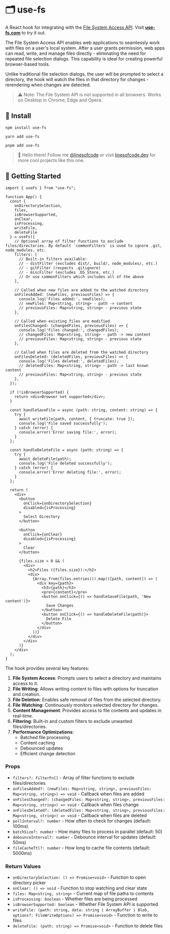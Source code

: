 # 🗂️ use-fs

A React hook for integrating with the [File System Access API](https://developer.mozilla.org/en-US/docs/Web/API/File_System_Access_API). Visit [**use-fs.com**](https://use-fs.com) to try it out.

The File System Access API enables web applications to seamlessly work with files on a user's local system. After a user grants permission, web apps can read, write, and manage files directly - eliminating the need for repeated file selection dialogs. This capability is ideal for creating powerful browser-based tools.

Unlike traditional file selection dialogs, the user will be prompted to select a directory, the hook will watch the files in that directory for changes - rerendering when changes are detected.

> ⚠️ Note: The File System API is not supported in all browsers. Works on Desktop in Chrome, Edge and Opera.

## 📡 Install

```console
npm install use-fs

yarn add use-fs

pnpm add use-fs
```

> 👋 Hello there! Follow me [@linesofcode](https://twitter.com/linesofcode) or visit [linesofcode.dev](https://linesofcode.dev) for more cool projects like this one.

## 🚀 Getting Started

```tsx
import { useFs } from "use-fs";

function App() {
  const { 
    onDirectorySelection, 
    files,
    isBrowserSupported,
    onClear,
    isProcessing,
    writeFile,
    deleteFile
  } = useFs({
    // Optional array of filter functions to exclude files/directories. By default `commonFilters` is used to ignore .git, node_modules, etc.
    filters: [
      // Built-in filters available:
      // - distFilter (excludes dist/, build/, node_modules/, etc.)
      // - gitFilter (respects .gitignore)
      // - miscFilter (excludes .DS_Store, etc.)
      // Or use commonFilters which includes all of the above
    ],
    
    // Called when new files are added to the watched directory
    onFilesAdded: (newFiles, previousFiles) => {
      console.log('Files added:', newFiles);
      // newFiles: Map<string, string> - path -> content
      // previousFiles: Map<string, string> - previous state
    },

    // Called when existing files are modified
    onFilesChanged: (changedFiles, previousFiles) => {
      console.log('Files changed:', changedFiles);
      // changedFiles: Map<string, string> - path -> new content
      // previousFiles: Map<string, string> - previous state
    },

    // Called when files are deleted from the watched directory
    onFilesDeleted: (deletedFiles, previousFiles) => {
      console.log('Files deleted:', deletedFiles);
      // deletedFiles: Map<string, string> - path -> last known content
      // previousFiles: Map<string, string> - previous state
    },
  });

  if (!isBrowserSupported) {
    return <div>Browser not supported</div>;
  }

  const handleSaveFile = async (path: string, content: string) => {
    try {
      await writeFile(path, content, { truncate: true });
      console.log('File saved successfully');
    } catch (error) {
      console.error('Error saving file:', error);
    }
  };

  const handleDeleteFile = async (path: string) => {
    try {
      await deleteFile(path);
      console.log('File deleted successfully');
    } catch (error) {
      console.error('Error deleting file:', error);
    }
  };

  return (
    <div>
      <button 
        onClick={onDirectorySelection}
        disabled={isProcessing}
      >
        Select Directory
      </button>

      <button 
        onClick={onClear}
        disabled={isProcessing}
      >
        Clear
      </button>

      {files.size > 0 && (
        <div>
          <h2>Files ({files.size}):</h2>
          <div>
            {Array.from(files.entries()).map(([path, content]) => (
              <div key={path}>
                <h3>{path}</h3>
                <pre>{content}</pre>
                <button onClick={() => handleSaveFile(path, 'New content')}>
                  Save Changes
                </button>
                <button onClick={() => handleDeleteFile(path)}>
                  Delete File
                </button>
              </div>
            ))}
          </div>
        </div>
      )}
    </div>
  );
}
```

The hook provides several key features:

1. **File System Access**: Prompts users to select a directory and maintains access to it.
2. **File Writing**: Allows writing content to files with options for truncation and creation.
3. **File Deletion**: Enables safe removal of files from the selected directory.
4. **File Watching**: Continuously monitors selected directory for changes.
5. **Content Management**: Provides access to file contents and updates in real-time.
6. **Filtering**: Built-in and custom filters to exclude unwanted files/directories.
7. **Performance Optimizations**: 
   - Batched file processing
   - Content caching
   - Debounced updates
   - Efficient change detection

### Props

- `filters?: FilterFn[]` - Array of filter functions to exclude files/directories
- `onFilesAdded?: (newFiles: Map<string, string>, previousFiles: Map<string, string>) => void` - Callback when files are added
- `onFilesChanged?: (changedFiles: Map<string, string>, previousFiles: Map<string, string>) => void` - Callback when files change
- `onFilesDeleted?: (deletedFiles: Map<string, string>, previousFiles: Map<string, string>) => void` - Callback when files are deleted
- `pollInterval?: number` - How often to check for changes (default: 100ms)
- `batchSize?: number` - How many files to process in parallel (default: 50)
- `debounceInterval?: number` - Debounce interval for updates (default: 50ms)
- `fileCacheTtl?: number` - How long to cache file contents (default: 5000ms)

### Return Values

- `onDirectorySelection: () => Promise<void>` - Function to open directory picker
- `onClear: () => void` - Function to stop watching and clear state
- `files: Map<string, string>` - Current map of file paths to contents
- `isProcessing: boolean` - Whether files are being processed
- `isBrowserSupported: boolean` - Whether File System API is supported
- `writeFile: (path: string, data: string | ArrayBuffer | Blob, options?: FileWriteOptions) => Promise<void>` - Function to write to files
- `deleteFile: (path: string) => Promise<void>` - Function to delete files